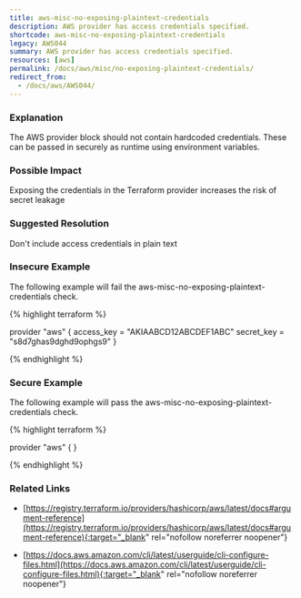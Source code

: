 ```yaml
---
title: aws-misc-no-exposing-plaintext-credentials
description: AWS provider has access credentials specified.
shortcode: aws-misc-no-exposing-plaintext-credentials
legacy: AWS044
summary: AWS provider has access credentials specified. 
resources: [aws] 
permalink: /docs/aws/misc/no-exposing-plaintext-credentials/
redirect_from: 
  - /docs/aws/AWS044/
---
```


### Explanation


The AWS provider block should not contain hardcoded credentials. These can be passed in securely as runtime using environment variables.


### Possible Impact
Exposing the credentials in the Terraform provider increases the risk of secret leakage

### Suggested Resolution
Don't include access credentials in plain text


### Insecure Example

The following example will fail the aws-misc-no-exposing-plaintext-credentials check.

{% highlight terraform %}

provider "aws" {
  access_key = "AKIAABCD12ABCDEF1ABC"
  secret_key = "s8d7ghas9dghd9ophgs9"
}

{% endhighlight %}



### Secure Example

The following example will pass the aws-misc-no-exposing-plaintext-credentials check.

{% highlight terraform %}

provider "aws" {
}

{% endhighlight %}



### Related Links


- [https://registry.terraform.io/providers/hashicorp/aws/latest/docs#argument-reference](https://registry.terraform.io/providers/hashicorp/aws/latest/docs#argument-reference){:target="_blank" rel="nofollow noreferrer noopener"}

- [https://docs.aws.amazon.com/cli/latest/userguide/cli-configure-files.html](https://docs.aws.amazon.com/cli/latest/userguide/cli-configure-files.html){:target="_blank" rel="nofollow noreferrer noopener"}


